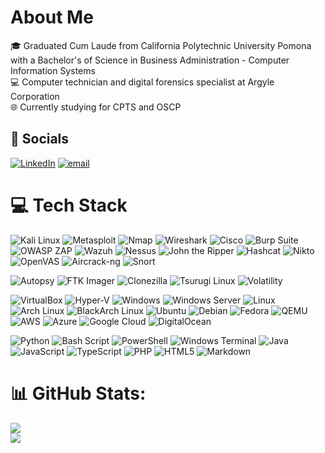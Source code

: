 # About Me
🎓 Graduated Cum Laude from California Polytechnic University Pomona with a Bachelor's of Science in Business Administration - Computer Information Systems<br>💻 Computer technician and digital forensics specialist at Argyle Corporation<br>🌐 Currently studying for CPTS and OSCP


## 📱 Socials
[![LinkedIn](https://img.shields.io/badge/LinkedIn-%230077B5.svg?logo=linkedin&logoColor=white)](https://linkedin.com/in/lhuanglhu) [![email](https://img.shields.io/badge/Email-D14836?logo=gmail&logoColor=white)](mailto:cyanide0125@gmail.com) 

# 💻 Tech Stack
<!-- 1. Cybersecurity & Networking -->
![Kali Linux](https://img.shields.io/badge/kali%20linux-%23557C94.svg?style=for-the-badge&logo=kalilinux&logoColor=white) ![Metasploit](https://img.shields.io/badge/metasploit-%23006FAD.svg?style=for-the-badge&logo=metasploit&logoColor=white) ![Nmap](https://img.shields.io/badge/nmap-%23006CFA.svg?style=for-the-badge&logo=nmap&logoColor=white) ![Wireshark](https://img.shields.io/badge/wireshark-%23167CC3.svg?style=for-the-badge&logo=wireshark&logoColor=white) ![Cisco](https://img.shields.io/badge/cisco-%231BA0D7.svg?style=for-the-badge&logo=cisco&logoColor=white) ![Burp Suite](https://img.shields.io/badge/Burp%20Suite-FF6633?style=for-the-badge&logo=burpsuite&logoColor=white) ![OWASP ZAP](https://img.shields.io/badge/OWASP%20ZAP-00549C?style=for-the-badge&logo=owasp&logoColor=white) ![Wazuh](https://img.shields.io/badge/Wazuh-0054A6?style=for-the-badge&logo=wazuh&logoColor=white) ![Nessus](https://img.shields.io/badge/Nessus-009CDE?style=for-the-badge&logo=tenable&logoColor=white) ![John the Ripper](https://img.shields.io/badge/John%20the%20Ripper-FFBF00?style=for-the-badge&logoColor=black) ![Hashcat](https://img.shields.io/badge/Hashcat-9E1F63?style=for-the-badge&logoColor=white) ![Nikto](https://img.shields.io/badge/Nikto-00AEEF?style=for-the-badge&logo=nikto&logoColor=white) ![OpenVAS](https://img.shields.io/badge/OpenVAS-78BE20?style=for-the-badge&logo=openvas&logoColor=white) ![Aircrack-ng](https://img.shields.io/badge/Aircrack--ng-FF6600?style=for-the-badge&logo=aircrack-ng&logoColor=white) ![Snort](https://img.shields.io/badge/Snort-CC0000?style=for-the-badge&logo=snort&logoColor=white)


<!-- 2. DFIR / Forensics Tools -->
![Autopsy](https://img.shields.io/badge/Autopsy-007ACC?style=for-the-badge) ![FTK Imager](https://img.shields.io/badge/FTK%20Imager-FF6600?style=for-the-badge) ![Clonezilla](https://img.shields.io/badge/Clonezilla-005C77?style=for-the-badge&logo=clonezilla&logoColor=white) ![Tsurugi Linux](https://img.shields.io/badge/Tsurugi%20Linux-4B8BBE?style=for-the-badge) ![Volatility](https://img.shields.io/badge/Volatility-8B0000?style=for-the-badge)

<!-- 3. Virtualization, OS & Cloud -->
![VirtualBox](https://img.shields.io/badge/VirtualBox-2672FF?style=for-the-badge&logo=virtualbox&logoColor=white) ![Hyper-V](https://img.shields.io/badge/Hyper--V-0099D8?style=for-the-badge&logo=hyper-v&logoColor=white) ![Windows](https://img.shields.io/badge/Windows-0078D6?style=for-the-badge&logo=windows&logoColor=white) ![Windows Server](https://img.shields.io/badge/Windows%20Server-008080?style=for-the-badge&logo=windowsserver&logoColor=white) ![Linux](https://img.shields.io/badge/linux-%23FCC624.svg?style=for-the-badge&logo=linux&logoColor=black) ![Arch Linux](https://img.shields.io/badge/arch%20linux-%231793D1.svg?style=for-the-badge&logo=arch-linux&logoColor=white) ![BlackArch Linux](https://img.shields.io/badge/BlackArch-A8A878?style=for-the-badge&logo=blackarch&logoColor=white) ![Ubuntu](https://img.shields.io/badge/Ubuntu-E95420?style=for-the-badge&logo=ubuntu&logoColor=white) ![Debian](https://img.shields.io/badge/Debian-A81D33?style=for-the-badge&logo=debian&logoColor=white) ![Fedora](https://img.shields.io/badge/Fedora-51A2DA?style=for-the-badge&logo=fedora&logoColor=white) ![QEMU](https://img.shields.io/badge/qemu-%23FF6600.svg?style=for-the-badge&logo=qemu&logoColor=white) ![AWS](https://img.shields.io/badge/AWS-%23FF9900.svg?style=for-the-badge&logo=amazon-aws&logoColor=white) ![Azure](https://img.shields.io/badge/azure-%230072C6.svg?style=for-the-badge&logo=microsoftazure&logoColor=white) ![Google Cloud](https://img.shields.io/badge/GoogleCloud-%234285F4.svg?style=for-the-badge&logo=google-cloud&logoColor=white) ![DigitalOcean](https://img.shields.io/badge/DigitalOcean-%230167ff.svg?style=for-the-badge&logo=digitalOcean&logoColor=white)

<!-- 4. Languages & Scripting -->
![Python](https://img.shields.io/badge/python-3670A0?style=for-the-badge&logo=python&logoColor=ffdd54) ![Bash Script](https://img.shields.io/badge/bash_script-%23121011.svg?style=for-the-badge&logo=gnu-bash&logoColor=white) ![PowerShell](https://img.shields.io/badge/PowerShell-%235391FE.svg?style=for-the-badge&logo=powershell&logoColor=white) ![Windows Terminal](https://img.shields.io/badge/Windows%20Terminal-%234D4D4D.svg?style=for-the-badge&logo=windows-terminal&logoColor=white) ![Java](https://img.shields.io/badge/java-%23ED8B00.svg?style=for-the-badge&logo=openjdk&logoColor=white) ![JavaScript](https://img.shields.io/badge/javascript-%23323330.svg?style=for-the-badge&logo=javascript&logoColor=%23F7DF1E) ![TypeScript](https://img.shields.io/badge/typescript-%23007ACC.svg?style=for-the-badge&logo=typescript&logoColor=white) ![PHP](https://img.shields.io/badge/php-%23777BB4.svg?style=for-the-badge&logo=php&logoColor=white) ![HTML5](https://img.shields.io/badge/html5-%23E34F26.svg?style=for-the-badge&logo=html5&logoColor=white) ![Markdown](https://img.shields.io/badge/markdown-%23000000.svg?style=for-the-badge&logo=markdown&logoColor=white)

# 📊 GitHub Stats:
![](https://nirzak-streak-stats.vercel.app/?user=cya-nyde&theme=dark&hide_border=false)<br/>
![](https://github-readme-stats.vercel.app/api/top-langs/?username=cya-nyde&theme=dark&hide_border=false&include_all_commits=true&count_private=true&layout=compact)

<!-- Proudly created with GPRM ( https://gprm.itsvg.in ) -->
